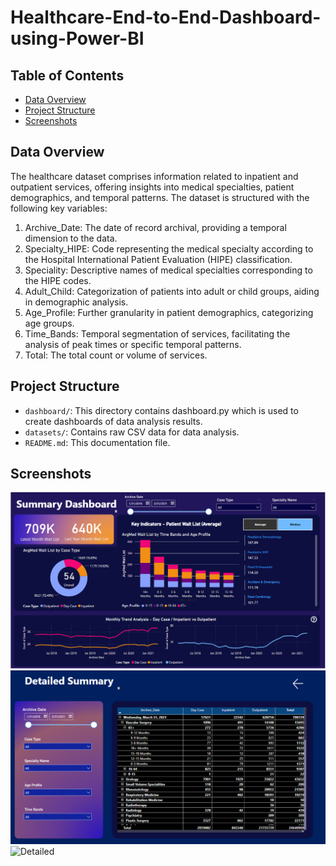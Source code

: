 # Healthcare-End-to-End-Dashboard-using-Power-BI

## Table of Contents
- [Data Overview](#overview)
- [Project Structure](#project-structure)
- [Screenshots](#Screenshots)

## Data Overview
The healthcare dataset comprises information related to inpatient and outpatient services, offering insights into medical specialties, patient demographics, and temporal patterns. The dataset is structured with the following key variables:
1. Archive_Date: The date of record archival, providing a temporal dimension to the data.
2. Specialty_HIPE: Code representing the medical specialty according to the Hospital International Patient Evaluation (HIPE) classification.
3. Speciality: Descriptive names of medical specialties corresponding to the HIPE codes.
4. Adult_Child: Categorization of patients into adult or child groups, aiding in demographic analysis.
5. Age_Profile: Further granularity in patient demographics, categorizing age groups.
6. Time_Bands: Temporal segmentation of services, facilitating the analysis of peak times or specific temporal patterns.
7. Total: The total count or volume of services.

## Project Structure
- `dashboard/`: This directory contains dashboard.py which is used to create dashboards of data analysis results.
- `datasets/`: Contains raw CSV data for data analysis.
- `README.md`: This documentation file.

## Screenshots

<img width="937" alt="Summary Page" src="Photos/Summary Screenshot.png">

<img width="935" alt="Detailed Page" src="Photos/Detailed Screenshot.png">

<img width="934" alt="Detailed" src="Photos/Drill Down Screenshot.png.png">
